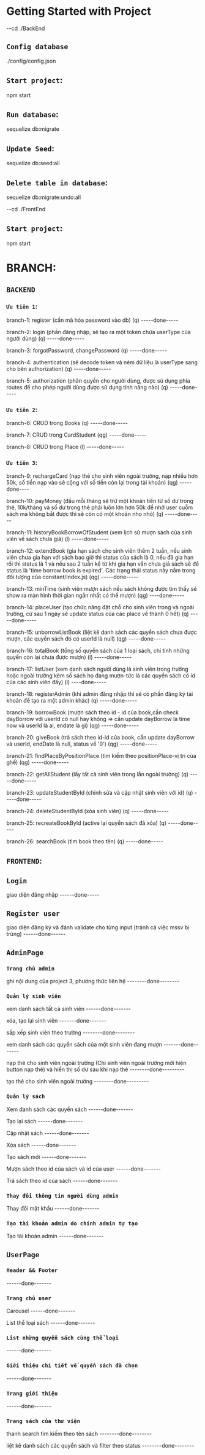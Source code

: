 
# Getting Started with Project

--cd ./BackEnd
## `Config database`
./config/config.json

## `Start project`: 
npm start

## `Run database`: 
sequelize db:migrate 

## `Update Seed`: 
sequelize db:seed:all 

## `Delete table in database`: 
sequelize db:migrate:undo:all 

--cd ./FrontEnd
## `Start project`: 
npm start





# BRANCH: 

## `BACKEND`


### `Ưu tiên 1`:


branch-1: register (cần mã hóa password vào db) (q)                     -----done-----

branch-2: login (phần đăng nhập, sẽ tạo ra một token chứa userType của người dùng) (q)          -----done-----

branch-3: forgotPassword, changePassword (q)             -----done-----

branch-4: authentication (sẽ decode token và ném dữ liệu là userType sang cho bên authorization) (q)          -----done-----

branch-5: authorization (phân quyền cho người dùng, được sử dụng phía routes để cho phép người dùng được sử dụng tính năng nào) (q)          -----done-----



### `Ưu tiên 2`:


branch-6: CRUD trong Books (q)             -----done-----

branch-7: CRUD trong CardStudent (qg)       -----done-----

branch-8: CRUD trong Place (l)              -----done-----



### `Ưu tiên 3`:


branch-9: rechargeCard (nạp thẻ cho sinh viên ngoài trường, nạp nhiều hơn 50k, số tiền nạp vào sẽ cộng với số tiền còn lại trong tài khoản) (qg)    -----done----

branch-10: payMoney (đầu mỗi tháng sẽ trừ một khoản tiền từ số dư trong thẻ, 10k/tháng và số dư trong thẻ phải luôn lớn hơn 50k để nhỡ user cuỗm sách mà không bắt được thì sẽ còn có một khoản nho nhỏ) (q)    -----done-----

branch-11: historyBookBorrowOfStudent (xem lịch sử mượn sách của sinh viên về sách chưa giả) (l)   -----done-----

branch-12: extendBook (gia hạn sách cho sinh viên thêm 2 tuần, nếu sinh viên chưa gia hạn với sách bao giờ thì status của sách là 0, nếu đã gia hạn rồi thì status là 1 và nếu sau 2 tuần kể từ khi gia hạn vẫn chưa giả sách sẽ để status là 'time borrow book is expired'. Các trạng thái status này nằm trong đối tượng của constant/index.js) (qg)   -----done-----

branch-13: minTime (sinh viên mượn sách nếu sách không được tìm thấy sẽ show ra màn hình thời gian ngắn nhất có thể mượn) (qg)  ----done-----

branch-14: placeUser (tạo chức năng đặt chỗ cho sinh viên trong và ngoài trường, cứ sau 1 ngày sẽ update status của các place về thành 0 hết) (q)  -----done-----

branch-15: unborrowListBook (liệt kê danh sách các quyển sách chưa được mượn, các quyển sách đó có userId là null) (qg)   -----done-----

branch-16: totalBook (tổng số quyển sách của 1 loại sách, chỉ tính những quyển còn lại chưa được mượn) (l)    -----done-----

branch-17: listUser (xem danh sách người dùng là sinh viên trong trường hoặc ngoài trường kèm số sách họ đang mượn-tức là các quyển sách có id của các sinh viên đấy) (l)   ----done-----

branch-18: registerAdmin (khi admin đăng nhập thì sẽ có phần đăng ký tài khoản để tạo ra một admin khác) (q)    -----done-----

branch-19: borrowBook (mượn sách theo id - id của book,cần check dayBorrow với userId có null hay không => cần update dayBorrow là time now và userId là ai, endate là gì) (qg)    -----done-----

branch-20: giveBook (trả sách theo id-id của book, cần update dayBorrow và userId, endDate là null, status về '0') (qg)    -----done-----

branch-21: findPlaceByPositionPlace (tìm kiếm theo positionPlace-vị trí của ghế) (qg)    -----done-----

branch-22: getAllStudent (lấy tất cả sinh viên trong lẫn ngoài trường) (q)      -----done-----

branch-23: updateStudentById (chỉnh sửa và cập nhật sinh viên với id) (q)      -----done-----

branch-24: deleteStudentById (xóa sinh viên) (q)       -----done-----

branch-25: recreateBookById (active lại quyển sách đã xóa) (q) -----done-----

branch-26: searchBook (tìm book theo tên)     (q) -----done-----



## `FRONTEND`:



## `Login`
giao diện đăng nhập                   ------done-----



## `Register user`
giao diện đăng ký và đánh validate cho từng input (tránh cả việc mssv bị trùng)       ------done------



## `AdminPage`


### `Trang chủ admin`
ghi nội dung của project 3, phương thức liên hệ           --------done--------

### `Quản lý sinh viên`
xem danh sách tất cả sinh viên                      ------done-------

xóa, tạo lại sinh viên                             -------done-------

sắp xếp sinh viên theo trường                        --------done--------

xem danh sách các quyển sách của một sinh viên đang mượn      -------done-------

nạp thẻ cho sinh viên ngoài trường (Chỉ sinh viên ngoài trường mới hiện button nạp thẻ) và hiển thị số dư sau khi nạp thẻ --------done---------

tạo thẻ cho sinh viên ngoài trường                     --------done---------


### `Quản lý sách`
Xem danh sách các quyển sách                       ------done------- 

Tạo lại sách                                        ------done-------

Cập nhật sách                                      ------done-------

Xóa sách                                               ------done-------

Tạo sách mới                                      ------done-------

Mượn sách theo id của sách và id của user                      ------done-------
 
Trả sách theo id của sách                             ------done-------


### `Thay đổi thông tin người dùng admin`
Thay đổi mật khẩu                       ------done-------


### `Tạo tài khoản admin do chính admin tự tạo`
Tạo tài khoản admin                     ------done-------



## `UserPage`


### `Header && Footer`                  
------done-------


### `Trang chủ user`
Carousel                               ------done-------

List thể loại sách                       ------done-------


### `List những quyển sách cùng thể loại`                             
------done-------


### `Giới thiệu chi tiết về quyển sách đã chọn`                             
------done-------


### `Trang giới thiệu`                  
------done-------


### `Trang sách của thư viện`  

thanh search tìm kiếm theo tên sách           --------done--------

liệt kê danh sách các quyển sách và filter theo status           --------done--------




